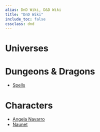 ```yaml
---
alias: DnD Wiki, D&D Wiki
title: "DnD Wiki"
include_toc: false
cssclass: dnd
---
```


# Universes


# Dungeons & Dragons
- [Spells](2_DnD/Dungeons_And_Dragons/0_DnD/DnDU_Spells.md)

# Characters
- [Angela Navarro](2_DnD/Characters/DnD_Angela-Navarro.md)
- [Naunet](2_DnD/Characters/DnD_Naunet.md)
